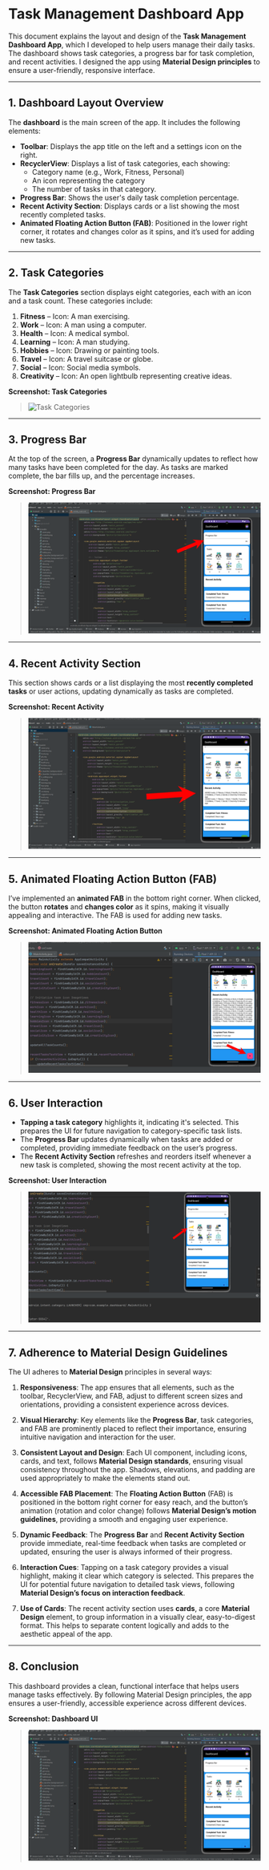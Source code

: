 # Task Management Dashboard App

This document explains the layout and design of the **Task Management Dashboard App**, which I developed to help users manage their daily tasks. The dashboard shows task categories, a progress bar for task completion, and recent activities. I designed the app using **Material Design principles** to ensure a user-friendly, responsive interface.

---

## 1. Dashboard Layout Overview

The **dashboard** is the main screen of the app. It includes the following elements:

- **Toolbar**: Displays the app title on the left and a settings icon on the right.
- **RecyclerView**: Displays a list of task categories, each showing:
  - Category name (e.g., Work, Fitness, Personal)
  - An icon representing the category
  - The number of tasks in that category.
- **Progress Bar**: Shows the user's daily task completion percentage.
- **Recent Activity Section**: Displays cards or a list showing the most recently completed tasks.
- **Animated Floating Action Button (FAB)**: Positioned in the lower right corner, it rotates and changes color as it spins, and it’s used for adding new tasks.

---

## 2. Task Categories

The **Task Categories** section displays eight categories, each with an icon and a task count. These categories include:

1. **Fitness** – Icon: A man exercising.
2. **Work** – Icon: A man using a computer.
3. **Health** – Icon: A medical symbol.
4. **Learning** – Icon: A man studying.
5. **Hobbies** – Icon: Drawing or painting tools.
6. **Travel** – Icon: A travel suitcase or globe.
7. **Social** – Icon: Social media symbols.
8. **Creativity** – Icon: An open lightbulb representing creative ideas.

**Screenshot: Task Categories**
> ![Task Categories]()

---

## 3. Progress Bar

At the top of the screen, a **Progress Bar** dynamically updates to reflect how many tasks have been completed for the day. As tasks are marked complete, the bar fills up, and the percentage increases.

**Screenshot: Progress Bar**
> ![Progress Bar](./images/Screenshot2.png)

---

## 4. Recent Activity Section

This section shows cards or a list displaying the most **recently completed tasks** or user actions, updating dynamically as tasks are completed.

**Screenshot: Recent Activity**
> ![Recent Activity](./images/Screenshot4.png)

---

## 5. Animated Floating Action Button (FAB)

I’ve implemented an **animated FAB** in the bottom right corner. When clicked, the button **rotates** and **changes color** as it spins, making it visually appealing and interactive. The FAB is used for adding new tasks.

**Screenshot: Animated Floating Action Button**
> ![Animated Floating Action Button](./images/Screenshot6.png)

---

## 6. User Interaction

- **Tapping a task category** highlights it, indicating it's selected. This prepares the UI for future navigation to category-specific task lists.
- The **Progress Bar** updates dynamically when tasks are added or completed, providing immediate feedback on the user’s progress.
- The **Recent Activity Section** refreshes and reorders itself whenever a new task is completed, showing the most recent activity at the top.

**Screenshot: User Interaction**
> ![User Interaction](./images/highlighted.png)

---

## 7. Adherence to Material Design Guidelines

The UI adheres to **Material Design** principles in several ways:

1. **Responsiveness**: The app ensures that all elements, such as the toolbar, RecyclerView, and FAB, adjust to different screen sizes and orientations, providing a consistent experience across devices.

2. **Visual Hierarchy**: Key elements like the **Progress Bar**, task categories, and FAB are prominently placed to reflect their importance, ensuring intuitive navigation and interaction for the user.

3. **Consistent Layout and Design**: Each UI component, including icons, cards, and text, follows **Material Design standards**, ensuring visual consistency throughout the app. Shadows, elevations, and padding are used appropriately to make the elements stand out.

4. **Accessible FAB Placement**: The **Floating Action Button** (FAB) is positioned in the bottom right corner for easy reach, and the button’s animation (rotation and color change) follows **Material Design’s motion guidelines**, providing a smooth and engaging user experience.

5. **Dynamic Feedback**: The **Progress Bar** and **Recent Activity Section** provide immediate, real-time feedback when tasks are completed or updated, ensuring the user is always informed of their progress.

6. **Interaction Cues**: Tapping on a task category provides a visual highlight, making it clear which category is selected. This prepares the UI for potential future navigation to detailed task views, following **Material Design’s focus on interaction feedback**.

7. **Use of Cards**: The recent activity section uses **cards**, a core **Material Design** element, to group information in a visually clear, easy-to-digest format. This helps to separate content logically and adds to the aesthetic appeal of the app.

---

## 8. Conclusion

This dashboard provides a clean, functional interface that helps users manage tasks effectively. By following Material Design principles, the app ensures a user-friendly, accessible experience across different devices.

**Screenshot: Dashboard UI**
> ![Dashboard UI](./images/Screenshot1.png)
